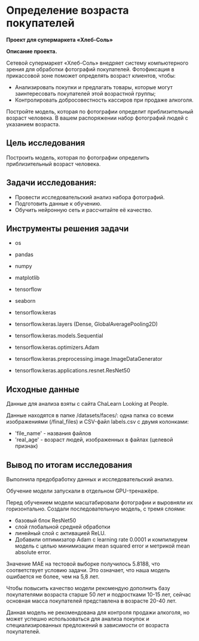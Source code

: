 <h1>Определение возраста покупателей</h1>

**Проект для супермаркета «Хлеб-Соль»**

**Описание проекта.**

Сетевой супермаркет «Хлеб-Соль» внедряет систему компьютерного зрения для обработки фотографий покупателей. Фотофиксация в прикассовой зоне поможет определять возраст клиентов, чтобы:

- Анализировать покупки и предлагать товары, которые могут заинтересовать покупателей этой возрастной группы;
- Контролировать добросовестность кассиров при продаже алкоголя.
  
Постройте модель, которая по фотографии определит приблизительный возраст человека. В вашем распоряжении набор фотографий людей с указанием возраста.


<h2>Цель исследования</h2>

Построить модель, которая по фотографии определить приблизительный возраст человека.


<h2>Задачи исследования:</h2>

- Провести исследовательский анализ набора фотографий.
- Подготовить данные к обучению.
- Обучить нейронную сеть и рассчитайте её качество.


 <h2>Инструменты решения задачи</h2>

 - os
- pandas 
- numpy 
- matplotlib
- tensorflow
- seaborn 

- tensorflow.keras
- tensorflow.keras.layers  (Dense, GlobalAveragePooling2D)
- tensorflow.keras.models.Sequential
- tensorflow.keras.optimizers.Adam
- tensorflow.keras.preprocessing.image.ImageDataGenerator
- tensorflow.keras.applications.resnet.ResNet50


<h2>Исходные данные</h2>

Данные для анализа взяты с сайта ChaLearn Looking at People.

Данные находятся в папке /datasets/faces/: одна папка со всеми изображениями (/final_files) и CSV-файл labels.csv с двумя колонками:

- 'file_name' - названия файлов
- 'real_age' - возраст людей, изображенных в файлах (целевой признак)

<h2>Вывод по итогам исследования</h2>

Выполнила предобработку данных и исследовательский анализ.

Обучение модели запускали в отдельном GPU-тренажёре.

Перед обучением модели масштабировали фотографии и выровняли их горизонтально. Создали последовательную модель, с тремя слоями:

- базовый блок ResNet50
- слой глобальной средней обработки
- линейный слой с активацией ReLU.
- Добавили оптимизатор Adam с learning rate 0.0001 и компилируем модель с целью минимизации mean squared error и метрикой mean absolute error.

Значение MAE на тестовой выборке получилось 5.8188, что соответствует условию задачи. Это означает, что наша модель ошибается не более, чем на 5,8 лет.

Чтобы повысить качество модели рекомендую дополнить базу покупателями возраста старше 50 лет и подростками 10-15 лет, сейчас основная масса покупателей представлена в возрасте 20-40 лет.

Данная модель не рекомендована для контроля продажи алкоголя, но может успешно использоваться для анализа покупок и специализированных предложений в зависимости от возраста покупателей.
